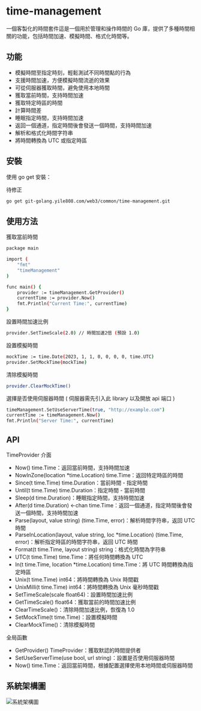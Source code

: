 # time-management

一個客製化的時間套件這是一個用於管理和操作時間的 Go 庫，提供了多種時間相關的功能，包括時間加速、模擬時間、格式化時間等。


## 功能

- 模擬時間至指定時刻，輕鬆測試不同時間點的行為
- 支援時間加速，方便模擬時間流逝的效果
- 可從伺服器獲取時間，避免使用本地時間
- 獲取當前時間，支持時間加速
- 獲取特定時區的時間
- 計算時間差
- 睡眠指定時間，支持時間加速
- 返回一個通道，指定時間後會發送一個時間，支持時間加速
- 解析和格式化時間字符串
- 將時間轉換為 UTC 或指定時區



## 安裝
使用 go get 安裝：

待修正
```bash
go get git-golang.yile808.com/web3/common/time-management.git
```

## 使用方法

獲取當前時間
```bash
package main

import (
    "fmt"
    "timeManagement"
)

func main() {
    provider := timeManagement.GetProvider()
    currentTime := provider.Now()
    fmt.Println("Current Time:", currentTime)
}


```
設置時間加速比例
```bash
provider.SetTimeScale(2.0) // 時間加速2倍 (預設 1.0)
```
設置模擬時間
```bash
mockTime := time.Date(2023, 1, 1, 0, 0, 0, 0, time.UTC)
provider.SetMockTime(mockTime)
```
清除模擬時間
```bash
provider.ClearMockTime()
```
選擇是否使用伺服器時間 ( 伺服器需先引入此 library 以及開放 api 端口 )
```bash
timeManagement.SetUseServerTime(true, "http://example.com")
currentTime := timeManagement.Now()
fmt.Println("Server Time:", currentTime)
```
## API

TimeProvider 介面

- Now() time.Time：返回當前時間，支持時間加速
- NowInZone(location *time.Location) time.Time：返回特定時區的時間
- Since(t time.Time) time.Duration：當前時間 - 指定時間
- Until(t time.Time) time.Duration：指定時間 - 當前時間
- Sleep(d time.Duration)：睡眠指定時間，支持時間加速
- After(d time.Duration) <-chan time.Time：返回一個通道，指定時間後會發送一個時間，支持時間加速
- Parse(layout, value string) (time.Time, error)：解析時間字符串，返回 UTC 時間
- ParseInLocation(layout, value string, loc *time.Location) (time.Time, error)：解析指定時區的時間字符串，返回 UTC 時間
- Format(t time.Time, layout string) string：格式化時間為字符串
- UTC(t time.Time) time.Time：將任何時間轉換為 UTC
- In(t time.Time, location *time.Location) time.Time：將 UTC 時間轉換為指定時區
- Unix(t time.Time) int64：將時間轉換為 Unix 時間戳
- UnixMilli(t time.Time) int64：將時間轉換為 Unix 毫秒時間戳
- SetTimeScale(scale float64)：設置時間加速比例
- GetTimeScale() float64：獲取當前的時間加速比例
- ClearTimeScale()：清除時間加速比例，恢復為 1.0
- SetMockTime(t time.Time)：設置模擬時間
- ClearMockTime()：清除模擬時間

全局函數
- GetProvider() TimeProvider：獲取默認的時間提供者
- SetUseServerTime(use bool, url string)：設置是否使用伺服器時間
- Now() time.Time：返回當前時間，根據配置選擇使用本地時間或伺服器時間


## 系統架構圖

![系統架構圖]([https://git-golang.yile808.com/web3/common/time-management/-/raw/develop/docs/img/SystemArchitectureDiagram.png?ref_type=heads&inline=false](https://github.com/cheweic0055/timeManagement/blob/main/docs/img/SystemArchitectureDiagram.png))




